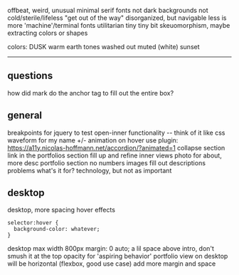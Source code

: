 offbeat, weird, unusual
minimal
serif fonts
not dark backgrounds
not cold/sterile/lifeless
"get out of the way"
disorganized, but navigable
less is more
'machine'/terminal fonts
utilitarian
tiny tiny bit skeuomorphism, maybe extracting colors or shapes

colors:
DUSK
warm
earth tones
washed out
muted (white)
sunset

---
## questions
how did mark do the anchor tag to fill out the entire box?

## general
breakpoints for jquery to test open-inner functionality -- think of it like css
waveform for my name
+/- animation on hover
use plugin: https://a11y.nicolas-hoffmann.net/accordion/?animated=1
collapse section link in the portfolios section
fill up and refine inner views
  photo for about, more desc
  portfolio section
  no numbers
  images
  fill out descriptions
    problems
    what's it for?
    technology, but not as important

## desktop
desktop, more spacing
hover effects
```
selector:hover {
  background-color: whatever;
}
```
desktop max width 800px
  margin: 0 auto;
  a lil space above intro, don't smush it at the top
opacity for 'aspiring behavior'
portfolio view on desktop will be horizontal (flexbox, good use case)
add more margin and space